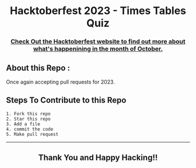 <h1 align="center"> Hacktoberfest 2023 - Times Tables Quiz </h1>

<h3 align="center">
    <a href="https://hacktoberfest.digitalocean.com/">
        Check Out the Hacktoberfest website to find out more about what's happenining in the month of October.
    </a>
</h3>

## About this Repo :

Once again accepting pull requests for 2023.

## Steps To Contribute to this Repo

    1. Fork this repo
    2. Star this repo
    3. Add a file
    4. commit the code
    5. Make pull request

***
<h2 align="center">
    <p>
        Thank You and Happy Hacking!!
    </p>
</h2>

